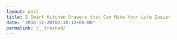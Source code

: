 ```yaml
---
layout: post
title: 5 Smart Kitchen Drawers that Can Make Your Life Easier
date: '2016-11-28T02:30:12+00:00'
permalink: /__trashed/
---
```

<h3></h3>
